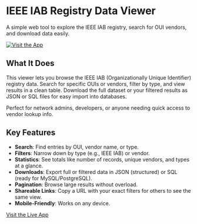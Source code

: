 # IEEE IAB Registry Data Viewer

A simple web tool to explore the IEEE IAB registry, search for OUI vendors, and download data easily.

[![Visit the App](https://img.shields.io/badge/Visit%20the%20App-Live-blue?style=for-the-badge&logo=github)](https://alejandrohar.github.io/oui-registry-viewer-json-sql)

## What It Does

This viewer lets you browse the IEEE IAB (Organizationally Unique Identifier) registry data. Search for specific OUIs or vendors, filter by type, and view results in a clean table. Download the full dataset or your filtered results as JSON or SQL files for easy import into databases.

Perfect for network admins, developers, or anyone needing quick access to vendor lookup info.

## Key Features

- **Search**: Find entries by OUI, vendor name, or type.
- **Filters**: Narrow down by type (e.g., IEEE IAB) or vendor.
- **Statistics**: See totals like number of records, unique vendors, and types at a glance.
- **Downloads**: Export full or filtered data in JSON (structured) or SQL (ready for MySQL/PostgreSQL).
- **Pagination**: Browse large results without overload.
- **Shareable Links**: Copy a URL with your exact filters for others to see the same view.
- **Mobile-Friendly**: Works on any device.

[Visit the Live App](https://alejandrohar.github.io/oui-registry-viewer-json-sql)